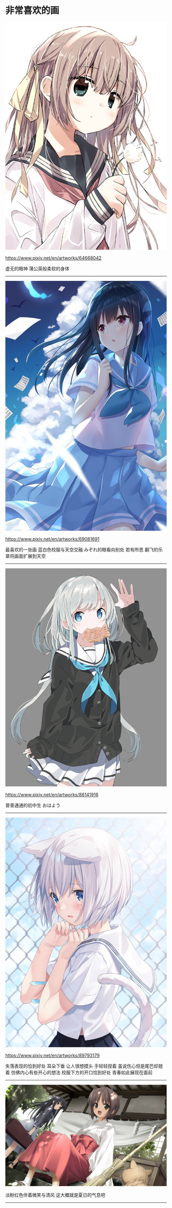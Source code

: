 # 非常喜欢的画

![](e/64668042_p0.png)

<https://www.pixiv.net/en/artworks/64668042>

虚无的眼神 蒲公英般柔软的身体

---

![](e/69081691_p0.jpg)

<https://www.pixiv.net/en/artworks/69081691>

最喜欢的一张画 蓝白色校服与天空交融 みぞれ的眼看向别处 若有所思 翻飞的乐章将画面扩展到天空

---

![](e/86141916_p0.jpg)

<https://www.pixiv.net/en/artworks/86141916>

普普通通的初中生 おはよう

---

![](e/89793179_p0.jpg)

<https://www.pixiv.net/en/artworks/89793179>

失落表现的恰到好处 耳朵下垂 让人很想摸头 手轻轻捏着 虽说伤心但是尾巴却翘着 仿佛内心有些开心的想法 校服下方的开口恰到好处 青春如此展现在面前

---

![](e/あきら.png)

淡粉红色伴着微笑与清风 这大概就是夏日的气息吧

---
